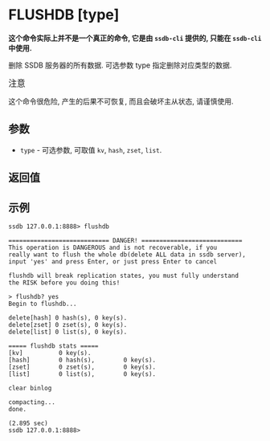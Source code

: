 # FLUSHDB [type]

__这个命令实际上并不是一个真正的命令, 它是由 `ssdb-cli` 提供的, 只能在 `ssdb-cli` 中使用.__

删除 SSDB 服务器的所有数据. 可选参数 type 指定删除对应类型的数据.

<span class="label label-danger" style="font-size: 120%;">注意</span>
<div class="alert alert-danger">
	这个命令很危险, 产生的后果不可恢复, 而且会破坏主从状态, 请谨慎使用.
</div>

## 参数

* `type` - 可选参数, 可取值 `kv`, `hash`, `zset`, `list`.

## 返回值

## 示例

	ssdb 127.0.0.1:8888> flushdb
	
	============================ DANGER! ============================
	This operation is DANGEROUS and is not recoverable, if you
	really want to flush the whole db(delete ALL data in ssdb server),
	input 'yes' and press Enter, or just press Enter to cancel
	
	flushdb will break replication states, you must fully understand
	the RISK before you doing this!
	
	> flushdb? yes
	Begin to flushdb...
	
	delete[hash] 0 hash(s), 0 key(s).
	delete[zset] 0 zset(s), 0 key(s).
	delete[list] 0 list(s), 0 key(s).
	
	===== flushdb stats =====
	[kv]          0 key(s).
	[hash]        0 hash(s),        0 key(s).
	[zset]        0 zset(s),        0 key(s).
	[list]        0 list(s),        0 key(s).
	
	clear binlog
	
	compacting...
	done.
	
	(2.895 sec)
	ssdb 127.0.0.1:8888> 
